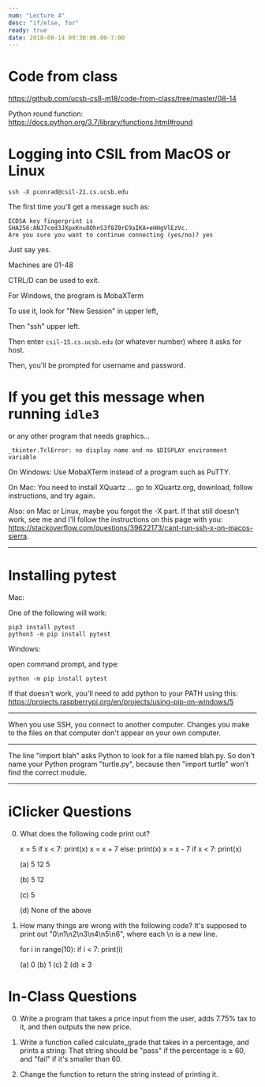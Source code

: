 ```yaml
---
num: "Lecture 4"
desc: "if/else, for"
ready: true
date: 2018-08-14 09:30:00.00-7:00
---
```


# Code from class

<https://github.com/ucsb-cs8-m18/code-from-class/tree/master/08-14>

Python round function: <https://docs.python.org/3.7/library/functions.html#round>

# Logging into CSIL from MacOS or Linux

```
ssh -X pconrad@csil-21.cs.ucsb.edu
```

The first time you'll get a message such as:

```
ECDSA key fingerprint is SHA256:ANJ7ced3JXpxKnu8OhnS3f8Z0rE9aIKA+eHHgVlEzVc.
Are you sure you want to continue connecting (yes/no)? yes
```

Just say yes.

Machines are 01-48

CTRL/D can be used to exit.


For Windows, the program is MobaXTerm

To use it, look for "New Session" in upper left,

Then "ssh" upper left.

Then enter `csil-15.cs.ucsb.edu` (or whatever number)
where it asks for host.

Then, you'll be prompted for username and password.

# If you get this message when running `idle3`

or any other program that needs graphics...

```
_tkinter.TclError: no display name and no $DISPLAY environment variable
```

On Windows: Use MobaXTerm instead of a program such as PuTTY.

On Mac: You need to install XQuartz ... go to XQuartz.org, download, follow instructions, and try again.

Also: on Mac or Linux, maybe you forgot the -X part. If that still doesn't work, see me and I'll follow the instructions on this page with you: <https://stackoverflow.com/questions/39622173/cant-run-ssh-x-on-macos-sierra>.

---

# Installing pytest

Mac:

One of the following will work:
```
pip3 install pytest
python3 -m pip install pytest
```

Windows:

open command prompt, and type:
```
python -m pip install pytest
```
If that doesn't work, you'll need to add python to your PATH using this: <https://projects.raspberrypi.org/en/projects/using-pip-on-windows/5>

---

When you use SSH, you connect to another computer. Changes you make to the files on that computer don't appear on your own computer.

---

The line "import blah" asks Python to look for a file named blah.py. So don't name your Python program "turtle.py", because then "import turtle" won't find the correct module.

---

iClicker Questions
==================

0. What does the following code print out?

    x = 5
    if x < 7:
        print(x)
        x = x + 7
    else:
        print(x)
        x = x - 7
    if x < 7:
        print(x)

    (a) 5
        12
        5

    (b) 5
        12

    (c) 5

    (d) None of the above

1. How many things are wrong with the following code? It's supposed to print out "0\n1\n2\n3\n4\n5\n6", where each \n is a new line.
    
    for i in range(10):
        if i < 7:
            print(i)

    (a) 0
    (b) 1
    (c) 2
    (d) ≥ 3

In-Class Questions
==================

0. Write a program that takes a price input from the user, adds 7.75% tax to it, and then outputs the new price.

1. Write a function called calculate_grade that takes in a percentage, and prints a string:
   That string should be "pass" if the percentage is ≥ 60, and "fail" if it's smaller than 60.

2. Change the function to return the string instead of printing it.